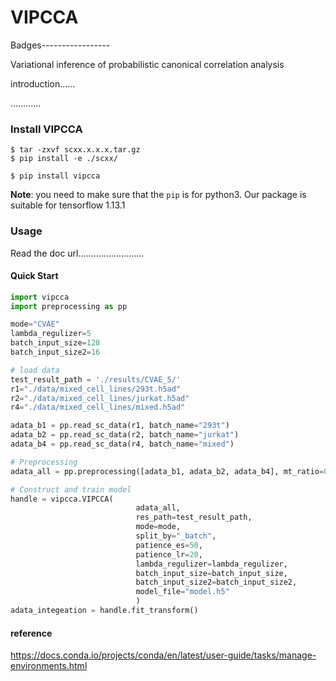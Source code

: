 # VIPCCA
Badges-----------------

Variational inference of probabilistic canonical correlation analysis

introduction......

............

### Install VIPCCA
```shell
$ tar -zxvf scxx.x.x.x.tar.gz
$ pip install -e ./scxx/
```

```shell
$ pip install vipcca
```

**Note**: you need to make sure that the `pip` is for python3. Our package is suitable for tensorflow 1.13.1



### Usage

Read the doc url..........................

#### Quick Start

```python
import vipcca
import preprocessing as pp

mode="CVAE"
lambda_regulizer=5
batch_input_size=128
batch_input_size2=16

# load data
test_result_path = './results/CVAE_5/'
r1="./data/mixed_cell_lines/293t.h5ad"
r2="./data/mixed_cell_lines/jurkat.h5ad"
r4="./data/mixed_cell_lines/mixed.h5ad"

adata_b1 = pp.read_sc_data(r1, batch_name="293t")
adata_b2 = pp.read_sc_data(r2, batch_name="jurkat")
adata_b4 = pp.read_sc_data(r4, batch_name="mixed")

# Preprocessing
adata_all = pp.preprocessing([adata_b1, adata_b2, adata_b4], mt_ratio=0.8,)

# Construct and train model
handle = vipcca.VIPCCA(
							adata_all,
							res_path=test_result_path,
							mode=mode,
							split_by="_batch",
							patience_es=50,
							patience_lr=20,
							lambda_regulizer=lambda_regulizer,
							batch_input_size=batch_input_size,
							batch_input_size2=batch_input_size2,
							model_file="model.h5"
							)
adata_integeation = handle.fit_transform()
```




#### reference
https://docs.conda.io/projects/conda/en/latest/user-guide/tasks/manage-environments.html

